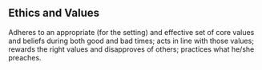 ## Ethics and Values

Adheres to an appropriate (for the setting) and effective set of core values and beliefs during both good and bad times; acts in line with those values; rewards the right values and disapproves of others; practices what he/she preaches.